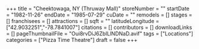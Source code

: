 +++
title = "Cheektowaga, NY (Thruway Mall)"
storeNumber = ""
startDate = "1982-11-26"
endDate = "1985-07-29"
cuDate = ""
remodels = []
stages = []
franchisees = []
attractions = []
sqft = ""
latitudeLongitude = ["42.9032251","-78.7841007"]
citations = []
contributors = []
downloadLinks = []
pageThumbnailFile = "Oui8rvDiJ6ZbILlNDNaD.avif"
tags = ["Locations"]
categories = ["Pizza Time Theatre"]
draft = false
+++
